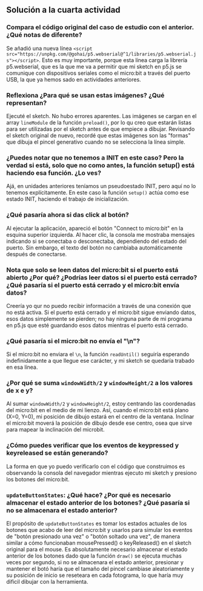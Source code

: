 ## Solución a la cuarta actividad

### Compara el código original del caso de estudio con el anterior. ¿Qué notas de diferente?
Se añadió una nueva línea ```<script src="https://unpkg.com/@gohai/p5.webserial@^1/libraries/p5.webserial.js"></script>```. Esto es muy importante, porque esta línea carga la librería p5.webserial, que es la que me va a permitir que mi sketch en p5.js se comunique con dispositivos seriales como el micro:bit a través del puerto USB, la que ya hemos sado en actividades anteriores.  

###  Reflexiona ¿Para qué se usan estas imágenes? ¿Qué representan?
Ejecuté el sketch. No hubo errores aparentes. Las imágenes se cargan en el array ```lineModule``` de la función ```preload()```, por lo qu creo que estarán listas para ser utilizadas por el sketch antes de que empiece a dibujar. Revisando el sketch original de nuevo, recordé que estas imágenes son las "formas" que dibuja el pincel generativo cuando no se selecciona la línea simple.

### ¿Puedes notar que no tenemos a INIT en este caso? Pero la verdad si está, solo que no como antes, la función setup() está haciendo esa función. ¿Lo ves?
Ajá, en unidades anteriores teníamos un pseudoestado INIT, pero aquí no lo tenemos explícitamente. En este caso la función ```setup()``` actúa como ese estado INIT, haciendo el trabajo de inicialización.

### ¿Qué pasaría ahora si das click al botón?
Al ejecutar la aplicación, apareció el botón "Connect to micro:bit" en la esquina superior izquierda. Al hacer clic, la consola me mostraba mensajes indicando si se conectaba o desconectaba, dependiendo del estado del puerto. Sin embargo, el texto del botón no cambiaba automáticamente después de conectarse.

### Nota que solo se leen datos del micro:bit si el puerto está abierto ¿Por qué? ¿Podrías leer datos si el puerto está cerrado? ¿Qué pasaría si el puerto está cerrado y el micro:bit envía datos?
Creería yo qur no puedo recibir información a través de una conexión que no está activa. Si el puerto está cerrado y el micro:bit sigue enviando datos, esos datos simplemente se pierden; no hay ninguna parte de mi programa en p5.js que esté guardando esos datos mientras el puerto está cerrado.

### ¿Qué pasaría si el micro:bit no envía el "\n"?
Si el micro:bit no enviara el ```\n```, la función ```readUntil()``` seguiría esperando indefinidamente a que llegue ese carácter, y mi sketch se quedaría trabado en esa línea.

### ¿Por qué se suma ```windowWidth/2``` y ```windowHeight/2``` a los valores de x e y?
 Al sumar ```windowWidth/2``` y ```windowHeight/2```, estoy centrando las coordenadas del micro:bit en el medio de mi lienzo. Así, cuando el micro:bit está plano (X=0, Y=0), mi posición de dibujo estará en el centro de la ventana. Inclinar el micro:bit moverá la posición de dibujo desde ese centro, osea que sirve para mapear la inclinación del microbit.

### ¿Cómo puedes verificar que los eventos de keypressed y keyreleased se están generando?
La forma en que yo puedo verificarlo con el código que construimos es observando la consola del navegador mientras ejecuto mi sketch y presiono los botones del micro:bit.

### ```updateButtonStates```: ¿Qué hace? ¿Por qué es necesario almacenar el estado anterior de los botones? ¿Qué pasaría si no se almacenara el estado anterior?
El propósito de ```updateButtonStates``` es tomar los estados actuales de los botones que acabo de leer del micro:bit y usarlos para simular los eventos de "botón presionado una vez" o "botón soltado una vez", de manera similar a cómo funcionaban mousePressed() o keyReleased() en el sketch original para el mouse. Es absolutamente necesario almacenar el estado anterior de los botones dado que la función ```draw()``` se ejecuta muchas veces por segundo, si no se almacenara el estado anterior, presionar y mantener el botó haría que el tamaño del pincel cambiase aleatoriamente y su posición de inicio se reseteara en cada fotograma, lo que haría muy dificil dibujar con la herramienta.


